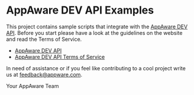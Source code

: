 AppAware DEV API Examples
===========

This project contains sample scripts that integrate with the [AppAware DEV API](http://dev.appaware.com). Before you start please have a look at the guidelines on the website and read the Terms of Service.

  * [AppAware DEV API](http://dev.appaware.com)
  * [AppAware DEV API Terms of Service](http://dev.appaware.com/tos.php)

In need of assistance or if you feel like contributing to a cool project write us at feedback@appware.com. 

Your AppAware Team